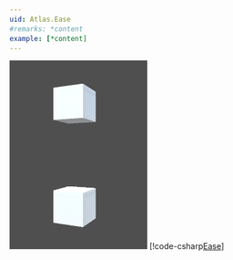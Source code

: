 ```yaml
---
uid: Atlas.Ease
#remarks: *content
example: [*content]
---
```

![Demo](../images/Examples_Ease.gif)
[!code-csharp[Ease](../../../Assets/Examples/Scripts/Runtime/Math/Easing/Example_Ease.cs)]
